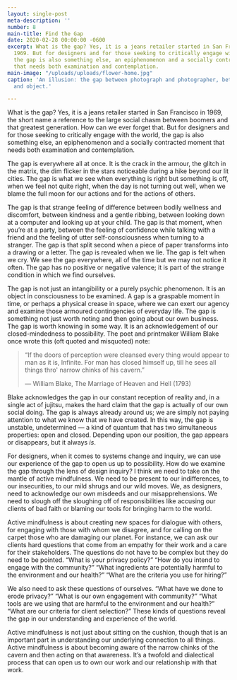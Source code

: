 ```yaml
---
layout: single-post
meta-description: ''
number: 8
main-title: Find the Gap
date: 2020-02-28 00:00:00 -0600
excerpt: What is the gap? Yes, it is a jeans retailer started in San Francisco in
  1969. But for designers and for those seeking to critically engage with the world,
  the gap is also something else, an epiphenomenon and a socially contracted moment
  that needs both examination and contemplation.
main-image: "/uploads/uploads/flower-home.jpg"
caption: 'An illusion: the gap between photograph and photographer, between subject
  and object.'

---
```

What is the gap? Yes, it is a jeans retailer started in San Francisco in 1969, the short name a reference to the large social chasm between boomers and that greatest generation. How can we ever forget that. But for designers and for those seeking to critically engage with the world, the gap is also something else, an epiphenomenon and a socially contracted moment that needs both examination and contemplation.

The gap is everywhere all at once. It is the crack in the armour, the glitch in the matrix, the dim flicker in the stars noticeable during a hike beyond our lit cities. The gap is what we see when everything is right but something is off, when we feel not quite right, when the day is not turning out well, when we blame the full moon for our actions and for the actions of others.

The gap is that strange feeling of difference between bodily wellness and discomfort, between kindness and a gentle ribbing, between looking down at a computer and looking up at your child. The gap is that moment, when you’re at a party, between the feeling of confidence while talking with a friend and the feeling of utter self-consciousness when turning to a stranger. The gap is that split second when a piece of paper transforms into a drawing or a letter. The gap is revealed when we lie. The gap is felt when we cry. We see the gap everywhere, all of the time but we may not notice it often. The gap has no positive or negative valence; it is part of the strange condition in which we find ourselves.

The gap is not just an intangibility or a purely psychic phenomenon. It is an object in consciousness to be examined. A gap is a graspable moment in time, or perhaps a physical crease in space, where we can exert our agency and examine those armoured contingencies of everyday life. The gap is something not just worth noting and then going about our own business. The gap is worth knowing in some way. It is an acknowledgement of our closed-mindedness to possibility. The poet and printmaker William Blake once wrote this (oft quoted and misquoted) note:

> “If the doors of perception were cleansed every thing would appear to man as it is, Infinite. For man has closed himself up, till he sees all things thro' narrow chinks of his cavern.”
>
> ― William Blake, The Marriage of Heaven and Hell (1793)

Blake acknowledges the gap in our constant reception of reality and, in a single act of jujitsu, makes the hard claim that the gap is actually of our own social doing. The gap is always already around us; we are simply not paying attention to what we know that we have created. In this way, the gap is unstable, undetermined — a kind of quantum that has two simultaneous properties: open and closed. Depending upon our position, the gap appears or disappears, but it always _is_.

For designers, when it comes to systems change and inquiry, we can use our experience of the gap to open us up to possibility. How do we examine the gap through the lens of design inquiry? I think we need to take on the mantle of active mindfulness. We need to be present to our indifferences, to our insecurities, to our mild shrugs and our wild moves. We, as designers, need to acknowledge our own misdeeds and our misapprehensions. We need to slough off the sloughing off of responsibilities like accusing our clients of bad faith or blaming our tools for bringing harm to the world.

Active mindfulness is about creating new spaces for dialogue with others, for engaging with those with whom we disagree, and for calling on the carpet those who are damaging our planet. For instance, we can ask our clients hard questions that come from an empathy for their work and a care for their stakeholders. The questions do not have to be complex but they do need to be pointed. “What is your privacy policy?” “How do you intend to engage with the community?” “What ingredients are potentially harmful to the environment and our health?” “What are the criteria you use for hiring?”

We also need to ask these questions of ourselves. “What have we done to erode privacy?” “What is our own engagement with community?” “What tools are we using that are harmful to the environment and our health?” “What are our criteria for client selection?” These kinds of questions reveal the gap in our understanding and experience of the world.

Active mindfulness is not just about sitting on the cushion, though that is an important part in understanding our underlying connection to all things. Active mindfulness is about becoming aware of the narrow chinks of the cavern and then acting on that awareness. It’s a twofold and dialectical process that can open us to own our work and our relationship with that work.